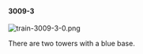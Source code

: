 #### 3009-3
![train-3009-3-0.png](https://github.com/lil-lab/nlvr/raw/master/nlvr/train/images/41/train-3009-3-0.png "train-3009-3-0.png")

There are two towers with a blue base.